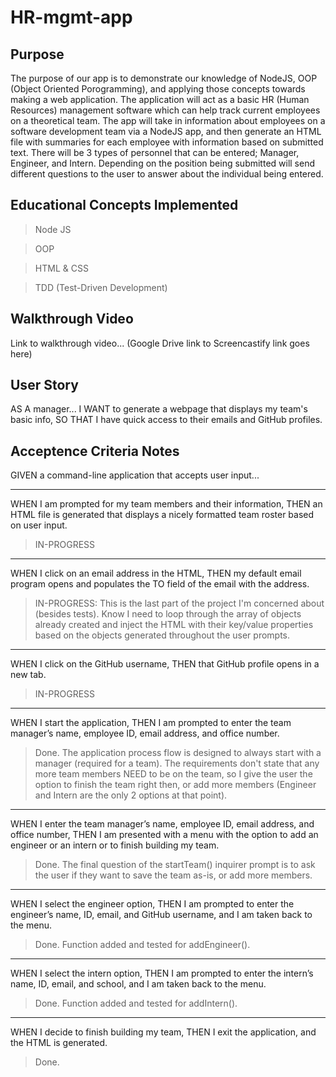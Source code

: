 # HR-mgmt-app

## Purpose

The purpose of our app is to demonstrate our knowledge of NodeJS, OOP (Object Oriented Porogramming), and applying those concepts towards making a web application.  The application will act as a basic HR (Human Resources) management software which can help track current employees on a theoretical team.  The app will take in information about employees on a software development team via a NodeJS app, and then generate an HTML file with summaries for each employee with information based on submitted text. There will be 3 types of personnel that can be entered; Manager, Engineer, and Intern.  Depending on the position being submitted will send different questions to the user to answer about the individual being entered.

## Educational Concepts Implemented
>Node JS

>OOP

>HTML & CSS

>TDD (Test-Driven Development)

## Walkthrough Video

Link to walkthrough video...
(Google Drive link to Screencastify link goes here)

## User Story

AS A manager...
I WANT to generate a webpage that displays my team's basic info,
SO THAT I have quick access to their emails and GitHub profiles.

## Acceptence Criteria Notes

GIVEN a command-line application that accepts user input...


- - - - -
WHEN I am prompted for my team members and their information,
THEN an HTML file is generated that displays a nicely formatted team roster based on user input.
>IN-PROGRESS

- - - - -
WHEN I click on an email address in the HTML,
THEN my default email program opens and populates the TO field of the email with the address.
>IN-PROGRESS: This is the last part of the project I'm concerned about (besides tests).  Know I need to loop through the array of objects already created and inject the HTML with their key/value properties based on the objects generated throughout the user prompts.

- - - - -
WHEN I click on the GitHub username,
THEN that GitHub profile opens in a new tab.
>IN-PROGRESS

- - - - -
WHEN I start the application,
THEN I am prompted to enter the team manager’s name, employee ID, email address, and office number.
>Done.  The application process flow is designed to always start with a manager (required for a team).  The requirements don't state that any more team members NEED to be on the team, so I give the user the option to finish the team right then, or add more members (Engineer and Intern are the only 2 options at that point).

- - - - -
WHEN I enter the team manager’s name, employee ID, email address, and office number,
THEN I am presented with a menu with the option to add an engineer or an intern or to finish building my team.
>Done.  The final question of the startTeam() inquirer prompt is to ask the user if they want to save the team as-is, or add more members.

- - - - -
WHEN I select the engineer option,
THEN I am prompted to enter the engineer’s name, ID, email, and GitHub username, and I am taken back to the menu.
>Done.  Function added and tested for addEngineer().

- - - - -
WHEN I select the intern option,
THEN I am prompted to enter the intern’s name, ID, email, and school, and I am taken back to the menu.
>Done.  Function added and tested for addIntern().

- - - - -
WHEN I decide to finish building my team,
THEN I exit the application, and the HTML is generated.
>Done.

